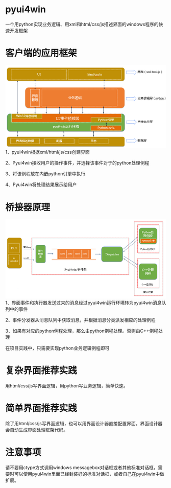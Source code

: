 pyui4win
========

一个用python实现业务逻辑、用xml和html/css/js描述界面的windows程序的快速开发框架

# 客户端的应用框架
![](doc/应用框架.png)
1、pyui4win根据xml/html/js/css创建界面

2、Pyui4win接收用户的操作事件，并选择该事件对于的python处理例程

3、将该例程放在内嵌python引擎中执行

4、Pyui4win将处理结果展示给用户

# 桥接器原理
![](doc/事件处理流程.png)
1、界面事件和执行器发送过来的消息经过pyui4win运行环境转为pyui4win消息队列中的事件

2、事件分发器从消息队列中获取消息，并根据消息分类派发相应的处理例程

3、如果有对应的python例程处理，那么由python例程处理。否则由C++例程处理

在项目实践中，只需要实现python业务逻辑例程即可

# 复杂界面推荐实践
用html/css/js写界面逻辑，用python写业务逻辑，简单快速。

# 简单界面推荐实践
除了用html/css/js写界面逻辑，也可以用界面设计器直接配置界面。界面设计器会自动生成界面处理框架代码。

# 注意事项
请不要用ctype方式调用windows messagebox对话框或者其他标准对话框，需要时可以使用pyui4win里面已经封装好的标准对话框，或者自己在pyui4win中做扩展。
